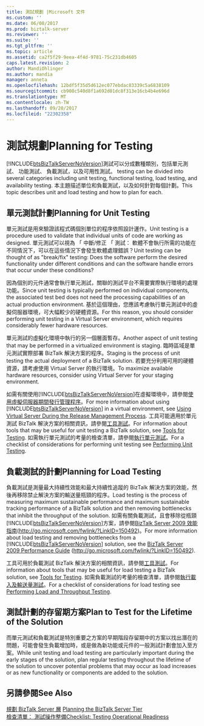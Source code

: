 ```yaml
---
title: 測試規劃 |Microsoft 文件
ms.custom: ''
ms.date: 06/08/2017
ms.prod: biztalk-server
ms.reviewer: ''
ms.suite: ''
ms.tgt_pltfrm: ''
ms.topic: article
ms.assetid: ca2f5f29-9eea-4f4d-9781-75c231db4605
caps.latest.revision: 2
author: MandiOhlinger
ms.author: mandia
manager: anneta
ms.openlocfilehash: 12bdf5f35d5d612ec077ebdac83339c5a6838109
ms.sourcegitcommit: cb908c540d8f1a692d01dc8f313e16cb4b4e696d
ms.translationtype: MT
ms.contentlocale: zh-TW
ms.lasthandoff: 09/20/2017
ms.locfileid: "22302358"
---
```

# <a name="planning-for-testing"></a><span data-ttu-id="d1b6b-102">測試規劃</span><span class="sxs-lookup"><span data-stu-id="d1b6b-102">Planning for Testing</span></span>
[!INCLUDE[btsBizTalkServerNoVersion](../includes/btsbiztalkservernoversion-md.md)]<span data-ttu-id="d1b6b-103">測試可以分成數種類別，包括單元測試、 功能測試、 負載測試，以及可用性測試。</span><span class="sxs-lookup"><span data-stu-id="d1b6b-103"> testing can be divided into several categories including unit testing, functional testing, load testing, and availability testing.</span></span> <span data-ttu-id="d1b6b-104">本主題描述單位和負載測試，以及如何針對每個計劃。</span><span class="sxs-lookup"><span data-stu-id="d1b6b-104">This topic describes unit and load testing and how to plan for each.</span></span>  
  
## <a name="planning-for-unit-testing"></a><span data-ttu-id="d1b6b-105">單元測試計劃</span><span class="sxs-lookup"><span data-stu-id="d1b6b-105">Planning for Unit Testing</span></span>  
 <span data-ttu-id="d1b6b-106">單元測試是用來驗證該程式碼個別單位的程序依照設計運作。</span><span class="sxs-lookup"><span data-stu-id="d1b6b-106">Unit testing is a procedure used to validate that individual units of code are working as designed.</span></span> <span data-ttu-id="d1b6b-107">單元測試可以視為 「 中斷/修正 「 測試： 軟體不會執行所需的功能在不同情況下，可以在這些情況下會發生軟體處理錯誤？</span><span class="sxs-lookup"><span data-stu-id="d1b6b-107">Unit testing can be thought of as "break/fix" testing: Does the software perform the desired functionality under different conditions and can the software handle errors that occur under these conditions?</span></span>  
  
 <span data-ttu-id="d1b6b-108">因為個別的元件通常會執行單元測試，關聯的測試平台不需要實際執行環境的處理功能。</span><span class="sxs-lookup"><span data-stu-id="d1b6b-108">Since unit testing is typically performed on individual components, the associated test bed does not need the processing capabilities of an actual production environment.</span></span> <span data-ttu-id="d1b6b-109">基於這個理由，您應該考慮執行單元測試中的虛擬伺服器環境，可大幅較少的硬體資源。</span><span class="sxs-lookup"><span data-stu-id="d1b6b-109">For this reason, you should consider performing unit testing in a Virtual Server environment, which requires considerably fewer hardware resources.</span></span>  
  
 <span data-ttu-id="d1b6b-110">單元測試的虛擬化環境中執行的另一個層面暫存。</span><span class="sxs-lookup"><span data-stu-id="d1b6b-110">Another aspect of unit testing that may be performed in a virtualized environment is staging.</span></span> <span data-ttu-id="d1b6b-111">臨時區域是單元測試實際部署 BizTalk 解決方案的程序。</span><span class="sxs-lookup"><span data-stu-id="d1b6b-111">Staging is the process of unit testing the actual deployment of a BizTalk solution.</span></span> <span data-ttu-id="d1b6b-112">若要充分利用可用的硬體資源，請考慮使用 Virtual Server 的執行環境。</span><span class="sxs-lookup"><span data-stu-id="d1b6b-112">To maximize available hardware resources, consider using Virtual Server for your staging environment.</span></span>  
  
 <span data-ttu-id="d1b6b-113">如需有關使用[!INCLUDE[btsBizTalkServerNoVersion](../includes/btsbiztalkservernoversion-md.md)]在虛擬環境中，請參閱[使用虛擬伺服器期間發行管理程序](../technical-guides/planning-the-development-testing-staging-and-production-environments.md#BKMK_VirtualServ)。</span><span class="sxs-lookup"><span data-stu-id="d1b6b-113">For more information about using [!INCLUDE[btsBizTalkServerNoVersion](../includes/btsbiztalkservernoversion-md.md)] in a virtual environment, see [Using Virtual Server During the Release Management Process](../technical-guides/planning-the-development-testing-staging-and-production-environments.md#BKMK_VirtualServ).</span></span> <span data-ttu-id="d1b6b-114">工具可能適用於單元測試 BizTalk 解決方案的相關資訊，請參閱[工具測試](~/technical-guides/tools-for-testing.md)。</span><span class="sxs-lookup"><span data-stu-id="d1b6b-114">For information about tools that may be useful for unit testing a BizTalk solution, see [Tools for Testing](~/technical-guides/tools-for-testing.md).</span></span> <span data-ttu-id="d1b6b-115">如需執行單元測試的考量的檢查清單，請參閱[執行單元測試](../technical-guides/performing-unit-testing.md)。</span><span class="sxs-lookup"><span data-stu-id="d1b6b-115">For a checklist of considerations for performing unit testing see [Performing Unit Testing](../technical-guides/performing-unit-testing.md).</span></span>  
  
## <a name="planning-for-load-testing"></a><span data-ttu-id="d1b6b-116">負載測試的計劃</span><span class="sxs-lookup"><span data-stu-id="d1b6b-116">Planning for Load Testing</span></span>  
 <span data-ttu-id="d1b6b-117">負載測試是測量最大持續性效能和最大持續性追蹤的 BizTalk 解決方案的效能，然後再移除禁止解決方案的輸送量瓶頸的程序。</span><span class="sxs-lookup"><span data-stu-id="d1b6b-117">Load testing is the process of measuring maximum sustainable performance and maximum sustainable tracking performance of a BizTalk solution and then removing bottlenecks that inhibit the throughput of the solution.</span></span> <span data-ttu-id="d1b6b-118">如需有關負載測試，且會移除從瓶頸[!INCLUDE[btsBizTalkServerNoVersion](../includes/btsbiztalkservernoversion-md.md)]方案，請參閱[BizTalk Server 2009 效能指南](http://go.microsoft.com/fwlink/?LinkID=150492)(http://go.microsoft.com/fwlink/?LinkID=150492)。</span><span class="sxs-lookup"><span data-stu-id="d1b6b-118">For more information about load testing and removing bottlenecks from a [!INCLUDE[btsBizTalkServerNoVersion](../includes/btsbiztalkservernoversion-md.md)] solution, see the [BizTalk Server 2009 Performance Guide](http://go.microsoft.com/fwlink/?LinkID=150492) (http://go.microsoft.com/fwlink/?LinkID=150492).</span></span>  
  
 <span data-ttu-id="d1b6b-119">工具可用於負載測試 BizTalk 解決方案的相關資訊，請參閱[工具測試](~/technical-guides/tools-for-testing.md)。</span><span class="sxs-lookup"><span data-stu-id="d1b6b-119">For information about tools that may be useful for load testing a BizTalk solution, see [Tools for Testing](~/technical-guides/tools-for-testing.md).</span></span> <span data-ttu-id="d1b6b-120">如需負載測試的考量的檢查清單，請參閱[執行載入及輸送量測試](../technical-guides/performing-load-and-throughput-testing.md)。</span><span class="sxs-lookup"><span data-stu-id="d1b6b-120">For a checklist of considerations for load testing see [Performing Load and Throughput Testing](../technical-guides/performing-load-and-throughput-testing.md).</span></span>  
  
## <a name="plan-to-test-for-the-lifetime-of-the-solution"></a><span data-ttu-id="d1b6b-121">測試計劃的存留期方案</span><span class="sxs-lookup"><span data-stu-id="d1b6b-121">Plan to Test for the Lifetime of the Solution</span></span>  
 <span data-ttu-id="d1b6b-122">而單元測試和負載測試是特別重要之方案的早期階段存留期中的方案以找出潛在的問題，可能會發生負載增加時，或是做為新功能或元件的一般測試計劃會加入至方案。</span><span class="sxs-lookup"><span data-stu-id="d1b6b-122">While unit testing and load testing are particularly important during the early stages of the solution, plan regular testing throughout the lifetime of the solution to uncover potential problems that may occur as load increases or as new functionality or components are added to the solution.</span></span>  
  
## <a name="see-also"></a><span data-ttu-id="d1b6b-123">另請參閱</span><span class="sxs-lookup"><span data-stu-id="d1b6b-123">See Also</span></span>  
 <span data-ttu-id="d1b6b-124">[規劃 BizTalk Server 層](../technical-guides/planning-the-biztalk-server-tier.md) </span><span class="sxs-lookup"><span data-stu-id="d1b6b-124">[Planning the BizTalk Server Tier](../technical-guides/planning-the-biztalk-server-tier.md) </span></span>  
 [<span data-ttu-id="d1b6b-125">檢查清單： 測試操作整備</span><span class="sxs-lookup"><span data-stu-id="d1b6b-125">Checklist: Testing Operational Readiness</span></span>](../technical-guides/checklist-testing-operational-readiness.md)